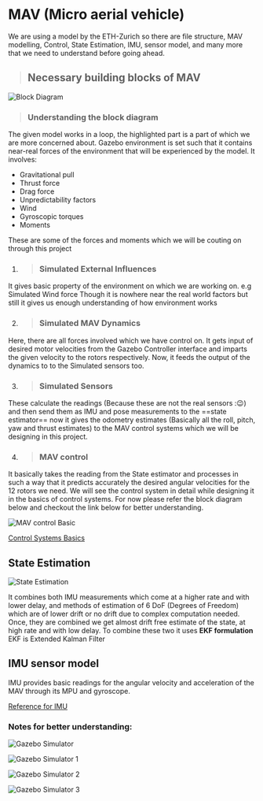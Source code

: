 # MAV (Micro aerial vehicle)
We are using a model by the ETH-Zurich so there are file structure, MAV modelling, Control, State Estimation, IMU, sensor model, and many more that we need to understand before going ahead.

> ## Necessary building blocks of MAV

![Block Diagram](Images/MAV_Block_Diagram.png "Image")

> ### Understanding the block diagram

The given model works in a loop, the highlighted part is a part of which we are more concerned about. Gazebo environment is set such that it contains near-real forces of the environment that will be experienced by the model. It involves:
* Gravitational pull
* Thrust force
* Drag force
* Unpredictability factors
* Wind
* Gyroscopic torques
* Moments 

These are some of the forces and moments which we will be couting on through this project

1. > ### Simulated External Influences

It gives basic property of the environment on which we are working on. 
e.g Simulated Wind force
Though it is nowhere near the real world factors but still it gives us enough understanding of how environment works

2. > ### Simulated MAV Dynamics

Here, there are all forces involved which we have control on. It gets input of desired motor velocities from the Gazebo Controller interface and imparts the given velocity to the rotors respectively. Now, it feeds the output of the dynamics to to the Simulated sensors too.

3. > ### Simulated Sensors

These calculate the readings (Because these are not the real sensors :😉) and then send them as IMU and pose measurements to the ==state estimator== now it gives the odometry estimates (Basically all the roll, pitch, yaw and thrust estimates) to the MAV control systems which we will be designing in this project.

4. >### MAV control

It basically takes the reading from the State estimator and processes in such a way that it predicts accurately the desired angular velocities for the 12 rotors we need. We will see the control system in detail while designing it in the basics of control systems.
For now please refer the block diagram below and checkout the link below for better understanding.

![MAV control Basic](Images/MAV_Controller_Basic_Structure.png "Controller")

[Control Systems Basics](https://youtube.com/playlist?list=PLn8PRpmsu08oOLBVYYIwwN_nvuyUqEjrj "Playlist")

## State Estimation
![State Estimation](Images/State_representation.png "Image")

It combines both IMU measurements which come at a higher rate and with lower delay, and methods of estimation of 6 DoF (Degrees of Freedom) which are of lower drift or no drift due to complex computation needed. Once, they are combined we get almost drift free estimate of the state, at high rate and with low delay. To combine these two it uses **EKF formulation** EKF is Extended Kalman Filter 

## IMU sensor model

IMU provides basic readings for the angular velocity and acceleration of the MAV through its MPU and gyroscope. 

[Reference for IMU](https://drive.google.com/file/d/1psTlkN6moLHDshecLDnJdyQ80qUk-Von/view?usp=sharing "pdf")

### Notes for better understanding:

![Gazebo Simulator](Images\Gazebo_sim.jpeg "Page 1")

![Gazebo Simulator 1](Images\Gazebo_sim_2.jpeg "Page 2")

![Gazebo Simulator 2](Images\Gazebo_sim_3.jpeg "Page 3")

![Gazebo Simulator 3](Images\Gazebo_sim_4.jpeg "Page 4")
